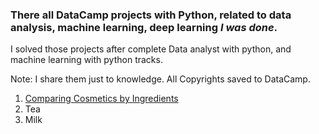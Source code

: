 ### There all DataCamp projects with Python, related to data analysis, machine learning, deep learning ***I was done***.
<p> I solved those projects after complete Data analyst with python, and machine learning with python tracks. </p>
<p> Note: I share them just to knowledge. All Copyrights saved to DataCamp.</p>

<ol>
  <li><a href="https://github.com/MohamedAbuAmira/DataCamp/tree/master/Projects/Comparing%20Cosmetics%20by%20Ingredients">Comparing Cosmetics by Ingredients</a></li>
  <li>Tea</li>
  <li>Milk</li>
</ol>


